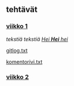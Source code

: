 ## tehtävät

### [viikko 1](https://github.com/karvakasa/ot-harjoitustyo/tree/master/laskarit/viikko1)

*tekstiä tekstiä*
[_Hei **Hei** hei_](https://guides.github.com/features/mastering-markdown/)

[gitlog.txt](https://github.com/karvakasa/ot-harjoitustyo/blob/master/laskarit/viikko1/gitlog.txt)

[komentorivi.txt](https://github.com/karvakasa/ot-harjoitustyo/blob/master/laskarit/viikko1/komentorivi.txt)

### [viikko 2](https://github.com/karvakasa/ot-harjoitustyo/tree/master/laskarit/viikko2)

